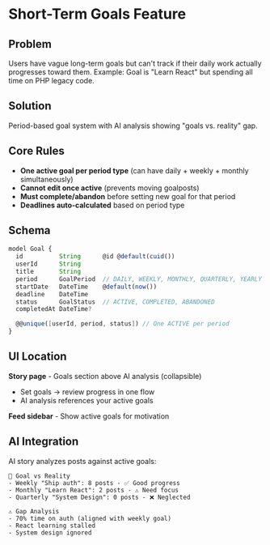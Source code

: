 # Short-Term Goals Feature

## Problem

Users have vague long-term goals but can't track if their daily work actually progresses toward them. Example: Goal is "Learn React" but spending all time on PHP legacy code.

## Solution

Period-based goal system with AI analysis showing "goals vs. reality" gap.

## Core Rules

- **One active goal per period type** (can have daily + weekly + monthly simultaneously)
- **Cannot edit once active** (prevents moving goalposts)
- **Must complete/abandon** before setting new goal for that period
- **Deadlines auto-calculated** based on period type

## Schema

```typescript
model Goal {
  id          String      @id @default(cuid())
  userId      String
  title       String
  period      GoalPeriod  // DAILY, WEEKLY, MONTHLY, QUARTERLY, YEARLY
  startDate   DateTime    @default(now())
  deadline    DateTime
  status      GoalStatus  // ACTIVE, COMPLETED, ABANDONED
  completedAt DateTime?

  @@unique([userId, period, status]) // One ACTIVE per period
}
```

## UI Location

**Story page** - Goals section above AI analysis (collapsible)

- Set goals → review progress in one flow
- AI analysis references your active goals

**Feed sidebar** - Show active goals for motivation

## AI Integration

AI story analyzes posts against active goals:

```
🎯 Goal vs Reality
- Weekly "Ship auth": 8 posts - ✅ Good progress
- Monthly "Learn React": 2 posts - ⚠️ Need focus
- Quarterly "System Design": 0 posts - ❌ Neglected

⚠️ Gap Analysis
- 70% time on auth (aligned with weekly goal)
- React learning stalled
- System design ignored
```

